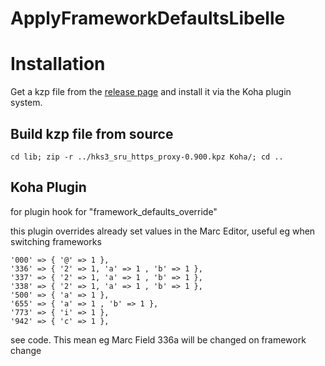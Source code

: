 # ApplyFrameworkDefaultsLibelle

# Installation

Get a kzp file from the [release page](https://github.com/HKS3/HKS3-SRU-HTTPS-Proxy/releases) and install it via the Koha plugin system.

## Build kzp file from source

```
cd lib; zip -r ../hks3_sru_https_proxy-0.900.kpz Koha/; cd ..
```

## Koha Plugin

for plugin hook for "framework_defaults_override"

this plugin overrides already set values in the Marc Editor, useful eg when switching frameworks

    '000' => { '@' => 1 },
    '336' => { '2' => 1, 'a' => 1 , 'b' => 1 },
    '337' => { '2' => 1, 'a' => 1 , 'b' => 1 },
    '338' => { '2' => 1, 'a' => 1 , 'b' => 1 },
    '500' => { 'a' => 1 },
    '655' => { 'a' => 1 , 'b' => 1 },
    '773' => { 'i' => 1 },
    '942' => { 'c' => 1 },

see code. This mean eg Marc Field 336a will be changed on framework change
